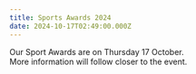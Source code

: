 ```yaml
---
title: Sports Awards 2024
date: 2024-10-17T02:49:00.000Z
---
```

Our Sport Awards are on Thursday 17 October.  
More information will follow closer to the event.
